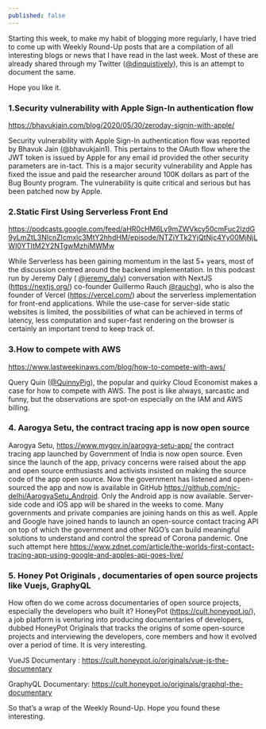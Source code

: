 ```yaml
---
published: false
---
```

Starting this week, to make my habit of blogging more regularly, I have tried to come up with Weekly Round-Up posts that are a compilation of all interesting blogs or news that I have read in the last week. Most of these are already shared through my Twitter  ([@dinquistively](https://twitter.com/dinquisitively)), this is an attempt to document the same.

Hope you like it.  

### 1.Security vulnerability with Apple Sign-In authentication flow

https://bhavukjain.com/blog/2020/05/30/zeroday-signin-with-apple/

Security vulnerability with Apple Sign-In authentication flow was reported by Bhavuk Jain (@bhavukjain1). This pertains to the OAuth flow where the JWT token is issued by Apple for any email id provided the other security parameters are in-tact. This is a major security vulnerability and Apple has fixed the issue and paid the researcher around 100K dollars as part of the Bug Bounty program. The vulnerability is quite critical and serious but has been patched now by Apple.  

### 2.Static First Using Serverless Front End 

https://podcasts.google.com/feed/aHR0cHM6Ly9mZWVkcy50cmFuc2lzdG9yLmZtL3NlcnZlcmxlc3MtY2hhdHM/episode/NTZjYTk2YjQtNjc4Yy00MjNjLWI0YTItM2Y2NTgwMzhiMWMw

While Serverless has been gaining momentum in the last 5+ years, most of the discussion centred around the backend implementation. In this podcast run by Jeremy Daly ( [@jeremy_daly](https://twitter.com/jeremy_daly))  conversation with NextJS (https://nextjs.org/)  co-founder Guillermo Rauch [@rauchg](https://twitter.com/rauchg)), who is also the founder of Vercel (https://vercel.com/)  about the serverless implementation for front-end applications. While the use-case for server-side static websites is limited, the possibilities of what can be achieved in terms of latency, less computation and super-fast rendering on the browser is certainly an important trend to keep track of.  

### 3.How to compete with AWS 

https://www.lastweekinaws.com/blog/how-to-compete-with-aws/

Query Quin ([@QuinnyPig](https://twitter.com/QuinnyPig)), the popular and quirky Cloud Economist makes a case for how to compete with AWS. The post is like always, sarcastic and funny, but the observations are spot-on especially on the IAM and AWS billing.



### 4. Aarogya Setu, the contract tracing app is now open source 

Aarogya Setu, https://www.mygov.in/aarogya-setu-app/  the contract tracing app launched by Government of India is now open source. Even since the launch of the app, privacy concerns were raised about the app and open source enthusiasts and activists insisted on making the source code of the app open source. Now the government has listened and open-sourced the app and now is available in GitHub https://github.com/nic-delhi/AarogyaSetu_Android. Only the Android app is now available. Server-side code and iOS app will be shared in the weeks to come. Many governments and private companies are joining hands on this as well. Apple and Google have joined hands to launch an open-source contact tracing API on top of which the government and other NGO’s can build meaningful solutions to understand and control the spread of Corona pandemic. One such attempt here https://www.zdnet.com/article/the-worlds-first-contact-tracing-app-using-google-and-apples-api-goes-live/

### 5. Honey Pot Originals , documentaries of open source projects like Vuejs, GraphyQL

How often do we come across documentaries of open source projects, especially the developers who built it? HoneyPot (https://cult.honeypot.io/), a job platform is venturing into producing documentaries of developers, dubbed HoneyPot Originals that tracks the origins of some open-source projects and interviewing the developers, core members and how it evolved over a period of time. It is very interesting.

VueJS Documentary : https://cult.honeypot.io/originals/vue-js-the-documentary

GraphyQL Documentary: https://cult.honeypot.io/originals/graphql-the-documentary  

So that’s a wrap of the Weekly Round-Up. Hope you found these interesting. 
